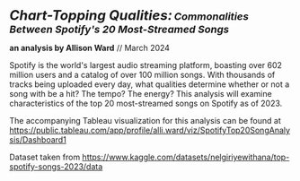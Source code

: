  <font size="+2">***Chart-Topping Qualities:</font>
 <font size="+1">Commonalities Between Spotify's 20 Most-Streamed Songs***</font>
 
**an analysis by Allison Ward** // March 2024

Spotify is the world's largest audio streaming platform, boasting over 602 million users and a catalog of over 100 million songs. With thousands of tracks being uploaded every day, what qualities determine whether or not a song with be a hit? The tempo? The energy? This analysis will examine characteristics of the top 20 most-streamed songs on Spotify as of 2023.

The accompanying Tableau visualization for this analysis can be found at https://public.tableau.com/app/profile/alli.ward/viz/SpotifyTop20SongAnalysis/Dashboard1

Dataset taken from https://www.kaggle.com/datasets/nelgiriyewithana/top-spotify-songs-2023/data
